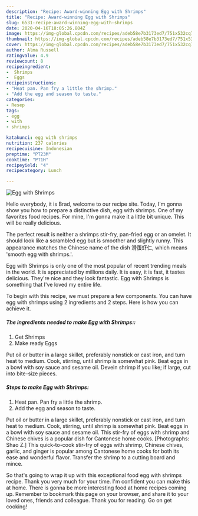 ```yaml
---
description: "Recipe: Award-winning Egg with Shrimps"
title: "Recipe: Award-winning Egg with Shrimps"
slug: 6531-recipe-award-winning-egg-with-shrimps
date: 2020-04-16T18:05:26.804Z
image: https://img-global.cpcdn.com/recipes/adeb58e7b3173ed7/751x532cq70/egg-with-shrimps-recipe-main-photo.jpg
thumbnail: https://img-global.cpcdn.com/recipes/adeb58e7b3173ed7/751x532cq70/egg-with-shrimps-recipe-main-photo.jpg
cover: https://img-global.cpcdn.com/recipes/adeb58e7b3173ed7/751x532cq70/egg-with-shrimps-recipe-main-photo.jpg
author: Alma Russell
ratingvalue: 4.9
reviewcount: 8
recipeingredient:
-  Shrimps
-  Eggs
recipeinstructions:
- "Heat pan. Pan fry a little the shrimp."
- "Add the egg and season to taste."
categories:
- Resep
tags:
- egg
- with
- shrimps

katakunci: egg with shrimps
nutrition: 237 calories
recipecuisine: Indonesian
preptime: "PT23M"
cooktime: "PT1H"
recipeyield: "4"
recipecategory: Lunch

---
```



![Egg with Shrimps](https://img-global.cpcdn.com/recipes/adeb58e7b3173ed7/751x532cq70/egg-with-shrimps-recipe-main-photo.jpg)

Hello everybody, it is Brad, welcome to our recipe site. Today, I'm gonna show you how to prepare a distinctive dish, egg with shrimps. One of my favorites food recipes. For mine, I'm gonna make it a little bit unique. This will be really delicious.

The perfect result is neither a shrimps stir-fry, pan-fried egg or an omelet. It should look like a scrambled egg but is smoother and slightly runny. This appearance matches the Chinese name of the dish 滑蛋虾仁, which means &#39;smooth egg with shrimps.&#39;.

Egg with Shrimps is only one of the most popular of recent trending meals in the world. It is appreciated by millions daily. It is easy, it is fast, it tastes delicious. They're nice and they look fantastic. Egg with Shrimps is something that I've loved my entire life.


To begin with this recipe, we must prepare a few components. You can have egg with shrimps using 2 ingredients and 2 steps. Here is how you can achieve it.

##### The ingredients needed to make Egg with Shrimps::

1. Get  Shrimps
1. Make ready  Eggs


Put oil or butter in a large skillet, preferably nonstick or cast iron, and turn heat to medium. Cook, stirring, until shrimp is somewhat pink. Beat eggs in a bowl with soy sauce and sesame oil. Devein shrimp if you like; if large, cut into bite-size pieces. 

##### Steps to make Egg with Shrimps:

1. Heat pan. Pan fry a little the shrimp.
1. Add the egg and season to taste.


Put oil or butter in a large skillet, preferably nonstick or cast iron, and turn heat to medium. Cook, stirring, until shrimp is somewhat pink. Beat eggs in a bowl with soy sauce and sesame oil. This stir-fry of eggs with shrimp and Chinese chives is a popular dish for Cantonese home cooks. [Photographs: Shao Z.] This quick-to-cook stir-fry of eggs with shrimp, Chinese chives, garlic, and ginger is popular among Cantonese home cooks for both its ease and wonderful flavor. Transfer the shrimp to a cutting board and mince. 

So that's going to wrap it up with this exceptional food egg with shrimps recipe. Thank you very much for your time. I'm confident you can make this at home. There is gonna be more interesting food at home recipes coming up. Remember to bookmark this page on your browser, and share it to your loved ones, friends and colleague. Thank you for reading. Go on get cooking!
